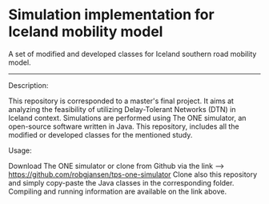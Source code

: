 # Simulation implementation for Iceland mobility model
A set of modified and developed classes for Iceland southern road mobility model.

****************************************************

Description:

This repository is corresponded to a master's final project. 
It aims at analyzing the feasibility of utilizing Delay-Tolerant Networks (DTN) in Iceland context.
Simulations are performed using The ONE simulator, an open-source software written in Java.
This repository, includes all the modified or developed classes for the mentioned study.

Usage:

Download The ONE simulator or clone from Github via the link --> https://github.com/robgjansen/tps-one-simulator
Clone also this repository and simply copy-paste the Java classes in the corresponding folder.
Compiling and running information are available on the link above.
